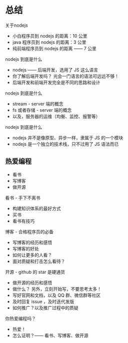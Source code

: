 # 总结

关于nodejs
- 小白程序员到 nodejs 的距离：10 公里
- java 程序员到 nodejs 的距离：3 公里
- 纯前端程序员到 nodejs 的距离 —— 7 公里



nodejs 到底是什么
- nodejs —— 后端开发，选用了 JS 这么语言
- 你了解后端开发吗？ 光会一门语言的语法可远远不够！
- 后端开发和前端开发完全是不同的思路和设计

nodejs 到底是什么
- stream - server 端的概念
- fs 或者存储 - server 端的概念
- 以及，服务器的运维（均衡、监控、报警等）


nodejs 到底是什么
- nodejs 并不是像原型、异步一样，隶属于 JS 的一个模块
- nodejs 是一个独立的技术栈，只不过用了 JS 语法而已


## 热爱编程

- 看书
- 写博客
- 做开源



看书 - 手下不离书
- 构建知识体系的最好方式
- 买书
- 看书有技巧

博客 - 合格程序员的必备
- 写博客的经历和感悟
- 写博客的好处
- 如何让更多的人看？
- 面对质疑和打击怎么看待？


开源 - github 的 star 是硬通货
- 做开源的经历和感悟
- 做什么？ 另外，立刻开始写，不要思考太多！
- 写好官网和文档，以及 QQ 群、微信群等社区
- 及时回复 issue ，及时迭代发版
- 如何推广？以及推广过程中的质疑



你热爱编程吗？
- 热爱！
- 怎么证明？—— 看书、写博客、做开源

